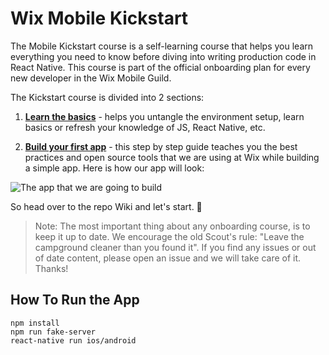 # Wix Mobile Kickstart

The Mobile Kickstart course is a self-learning course that helps you learn everything you need to know before diving into writing production code in React Native. This course is part of the official onboarding plan for every new developer in the Wix Mobile Guild. 

The Kickstart course is divided into 2 sections:

1. [**Learn the basics**](https://github.com/wix-playground/wix-mobile-crash-course/wiki/Building-you-first-app---Intro) - helps you untangle the environment setup, learn basics or refresh your knowledge of JS, React Native, etc.

2. [**Build your first app**](https://github.com/wix-playground/wix-mobile-crash-course/wiki/Building-you-first-app---Intro) - this step by step guide teaches you the best practices and open source tools that we are using at Wix while building a simple app. Here is how our app will look:

![The app that we are going to build](https://github.com/wix-playground/wix-mobile-crash-course/blob/master/assets/finalApp.gif)


So head over to the repo Wiki and let's start. 🚀

> Note: The most important thing about any onboarding course, is to keep it up to date. We encourage the old Scout's rule: "Leave the campground cleaner than you found it". If you find any issues or out of date content, please open an issue and we will take care of it. Thanks!

## How To Run the App
```
npm install
npm run fake-server
react-native run ios/android
```
